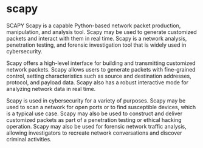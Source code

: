 # scapy
SCAPY
Scapy is a capable Python-based network packet production, manipulation, and analysis tool. Scapy may be used to generate customized packets and interact with them in real time. Scapy is a network analysis, penetration testing, and forensic investigation tool that is widely used in cybersecurity.

Scapy offers a high-level interface for building and transmitting customized network packets. Scapy allows users to generate packets with fine-grained control, setting characteristics such as source and destination addresses, protocol, and payload data. Scapy also has a robust interactive mode for analyzing network data in real time.

Scapy is used in cybersecurity for a variety of purposes. Scapy may be used to scan a network for open ports or to find susceptible devices, which is a typical use case. Scapy may also be used to construct and deliver customized packets as part of a penetration testing or ethical hacking operation. Scapy may also be used for forensic network traffic analysis, allowing investigators to recreate network conversations and discover criminal activities.

